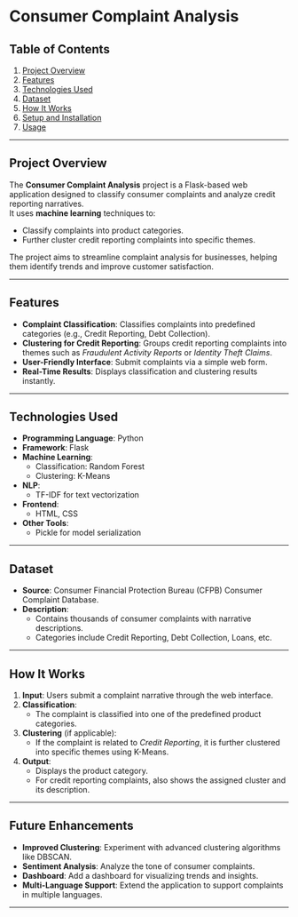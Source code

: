 

# **Consumer Complaint Analysis**

## **Table of Contents**
1. [Project Overview](#project-overview)
2. [Features](#features)
3. [Technologies Used](#technologies-used)
4. [Dataset](#dataset)
5. [How It Works](#how-it-works)
6. [Setup and Installation](#setup-and-installation)
7. [Usage](#usage)

---

## **Project Overview**
The **Consumer Complaint Analysis** project is a Flask-based web application designed to classify consumer complaints and analyze credit reporting narratives.  
It uses **machine learning** techniques to:
- Classify complaints into product categories.
- Further cluster credit reporting complaints into specific themes.

The project aims to streamline complaint analysis for businesses, helping them identify trends and improve customer satisfaction.

---

## **Features**
- **Complaint Classification**: Classifies complaints into predefined categories (e.g., Credit Reporting, Debt Collection).
- **Clustering for Credit Reporting**: Groups credit reporting complaints into themes such as *Fraudulent Activity Reports* or *Identity Theft Claims*.
- **User-Friendly Interface**: Submit complaints via a simple web form.
- **Real-Time Results**: Displays classification and clustering results instantly.

---

## **Technologies Used**
- **Programming Language**: Python
- **Framework**: Flask
- **Machine Learning**:
  - Classification: Random Forest
  - Clustering: K-Means
- **NLP**:
  - TF-IDF for text vectorization
- **Frontend**:
  - HTML, CSS
- **Other Tools**:
  - Pickle for model serialization

---

## **Dataset**
- **Source**: Consumer Financial Protection Bureau (CFPB) Consumer Complaint Database.
- **Description**:
  - Contains thousands of consumer complaints with narrative descriptions.
  - Categories include Credit Reporting, Debt Collection, Loans, etc.

---

## **How It Works**
1. **Input**: Users submit a complaint narrative through the web interface.
2. **Classification**:
   - The complaint is classified into one of the predefined product categories.
3. **Clustering** (if applicable):
   - If the complaint is related to *Credit Reporting*, it is further clustered into specific themes using K-Means.
4. **Output**:
   - Displays the product category.
   - For credit reporting complaints, also shows the assigned cluster and its description.

---

## **Future Enhancements**
- **Improved Clustering**: Experiment with advanced clustering algorithms like DBSCAN.
- **Sentiment Analysis**: Analyze the tone of consumer complaints.
- **Dashboard**: Add a dashboard for visualizing trends and insights.
- **Multi-Language Support**: Extend the application to support complaints in multiple languages.

---
